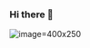 ### Hi there 👋

![image](https://media4.giphy.com/media/M9kgjEsLG6LMbYC9dl/giphy.gif?cid=ecf05e47na7329aeu5m8el4gowe4k08rkc55x0vivddtlgsj&rid=giphy.gif&ct=g)=400x250


<!--
**christian-madrigal/christian-madrigal** is a ✨ _special_ ✨ repository because its `README.md` (this file) appears on your GitHub profile.

Here are some ideas to get you started:



- 🔭 I’m currently working on ...
- 🌱 I’m currently learning ...
- 👯 I’m looking to collaborate on ...
- 🤔 I’m looking for help with ...
- 💬 Ask me about ...
- 📫 How to reach me: ...
- 😄 Pronouns: ...
- ⚡ Fun fact: ...
-->
